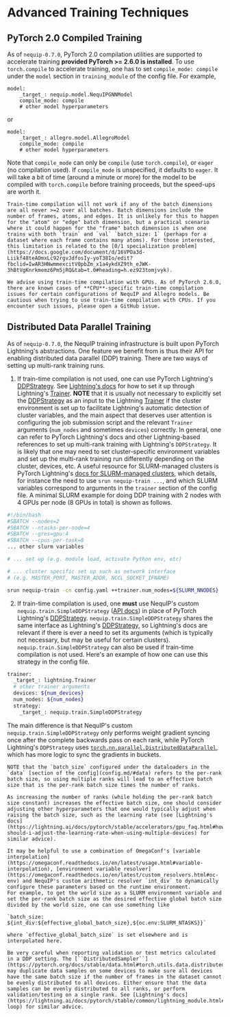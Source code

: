 # Advanced Training Techniques

## PyTorch 2.0 Compiled Training

As of `nequip-0.7.0`, PyTorch 2.0 compilation utilities are supported to accelerate training **provided PyTorch >= 2.6.0 is installed**.
To use `torch.compile` to accelerate training, one has to set `compile_mode: compile` under the `model` section in `training_module` of the config file. For example,
```
model:
    _target_: nequip.model.NequIPGNNModel
    compile_mode: compile
    # other model hyperparameters
```
or
```
model:
    _target_: allegro.model.AllegroModel
    compile_mode: compile
    # other model hyperparameters    
```
Note that `compile_mode` can only be `compile` (use `torch.compile`), or `eager` (no compilation used). If `compile_mode` is unspecified, it defaults to `eager`.
It will take a bit of time (around a minute or more) for the model to be compiled with `torch.compile` before training proceeds, but the speed-ups are worth it.

```{warning}
Train-time compilation will not work if any of the batch dimensions are all never >=2 over all batches. Batch dimensions include the number of frames, atoms, and edges. It is unlikely for this to happen for the "atom" or "edge" batch dimension, but a practical scenario where it could happen for the "frame" batch dimension is when one trains with both `train` and `val` `batch_size: 1` (perhaps for a dataset where each frame contains many atoms). For those interested, this limitation is related to the [0/1 specialization problem](https://docs.google.com/document/d/16VPOa3d-Liikf48teAOmxLc92rgvJdfosIy-yoT38Io/edit?fbclid=IwAR3HNwmmexcitV0pbZm_x1a4ykdXZ9th_eJWK-3hBtVgKnrkmemz6Pm5jRQ&tab=t.0#heading=h.ez923tomjvyk).
```

```{warning}
We advise using train-time compilation with GPUs. As of PyTorch 2.6.0, there are known cases of **CPU**-specific train-time compilation issues for certain configurations of NequIP and Allegro models. Be cautious when trying to use train-time compilation with CPUs. If you encounter such issues, please open a GitHub issue.
```

## Distributed Data Parallel Training

As of `nequip-0.7.0`, the NequIP training infrastructure is built upon PyTorch Lightning's abstractions. One feature we benefit from is thus their API for enabling distributed data parallel (DDP) training. There are two ways of setting up multi-rank training runs.

1. If train-time compilation is not used, one can use PyTorch Lightning's [DDPStrategy](https://lightning.ai/docs/pytorch/stable/api/lightning.pytorch.strategies.DDPStrategy.html#lightning.pytorch.strategies.DDPStrategy).
See [Lightning's docs](https://lightning.ai/docs/pytorch/stable/accelerators/gpu_intermediate.html#distributed-data-parallel) for how to set it up through Lightning's [Trainer](https://lightning.ai/docs/pytorch/stable/common/trainer.html#trainer-class-api).
**NOTE** that it is usually not necessary to explicitly set the [DDPStrategy](https://lightning.ai/docs/pytorch/stable/api/lightning.pytorch.strategies.DDPStrategy.html#lightning.pytorch.strategies.DDPStrategy) as an input to the Lightning [Trainer](https://lightning.ai/docs/pytorch/stable/common/trainer.html#trainer-class-api) if the cluster environment is set up to facilitate Lightning's automatic detection of cluster variables, and the main aspect that deserves user attention is configuring the job submission script and the relevant `Trainer` arguments (`num_nodes` and sometimes `devices`) correctly.
In general, one can refer to PyTorch Lightning's docs and other Lightning-based references to set up multi-rank training with Lightning's `DDPStrategy`.
It is likely that one may need to set cluster-specific environment variables and set up the multi-rank training run differently depending on the cluster, devices, etc.
A useful resource for SLURM-managed clusters is PyTorch Lightning's [docs for SLURM-managed clusters](https://lightning.ai/docs/pytorch/stable/clouds/cluster_advanced.html), which details, for instance the need to use `srun nequip-train ...`, and which SLURM variables correspond to arguments in the `trainer` section of the config file.
A minimal SLURM example for doing DDP training with 2 nodes with 4 GPUs per node (8 GPUs in total) is shown as follows.

```bash
#!/bin/bash
#SBATCH --nodes=2
#SBATCH --ntasks-per-node=4
#SBATCH --gres=gpu:4
#SBATCH --cpus-per-task=8
... other slurm variables

# ... set up (e.g. module load, activate Python env, etc)

# ... cluster specific set up such as network interface 
# (e.g. MASTER_PORT, MASTER_ADDR, NCCL_SOCKET_IFNAME)

srun nequip-train -cn config.yaml ++trainer.num_nodes=${SLURM_NNODES}
```

2. If train-time compilation is used, one **must** use NequIP's custom ``nequip.train.SimpleDDPStrategy`` ([API docs](../../api/ddp)) in place of PyTorch Lightning's [DDPStrategy](https://lightning.ai/docs/pytorch/stable/api/lightning.pytorch.strategies.DDPStrategy.html#lightning.pytorch.strategies.DDPStrategy).
``nequip.train.SimpleDDPStrategy`` shares the same interface as Lightning's [DDPStrategy](https://lightning.ai/docs/pytorch/stable/api/lightning.pytorch.strategies.DDPStrategy.html#lightning.pytorch.strategies.DDPStrategy), so Lightning's docs are relevant if there is ever a need to set its arguments (which is typically not necessary, but may be useful for certain clusters).
``nequip.train.SimpleDDPStrategy`` can also be used if train-time compilation is not used.
Here's an example of how one can use this strategy in the config file.

```bash
trainer:
  _target_: lightning.Trainer
  # other trainer arguments
  devices: ${num_devices}
  num_nodes: ${num_nodes}
  strategy:
    _target_: nequip.train.SimpleDDPStrategy
```

The main difference is that NequIP's custom ``nequip.train.SimpleDDPStrategy`` only performs weight gradient syncing once after the complete backwards pass on each rank, while PyTorch Lightning's ``DDPStrategy`` uses [``torch.nn.parallel.DistributedDataParallel``](https://pytorch.org/docs/stable/notes/ddp.html), which has more logic to sync the gradients in buckets.

```{warning}
NOTE that the `batch_size` configured under the dataloaders in the `data` [section of the config](config.md/#data) refers to the per-rank batch size, so using multiple ranks will lead to an effective batch size that is the per-rank batch size times the number of ranks.

As increasing the number of ranks (while holding the per-rank batch size constant) increases the effective batch size, one should consider adjusting other hyperparameters that one would typically adjust when raising the batch size, such as the learning rate (see [Lightning's docs](https://lightning.ai/docs/pytorch/stable/accelerators/gpu_faq.html#how-should-i-adjust-the-learning-rate-when-using-multiple-devices) for similar advice).

It may be helpful to use a combination of OmegaConf's [variable interpolation](https://omegaconf.readthedocs.io/en/latest/usage.html#variable-interpolation), [environment variable resolver](https://omegaconf.readthedocs.io/en/latest/custom_resolvers.html#oc-env) and NequIP's custom arithmetic resolver `int_div` to dynamically configure these parameters based on the runtime environment. 
For example, to get the world size as a SLURM environment variable and set the per-rank batch size as the desired effective global batch size divided by the world size, one can use something like

`batch_size: ${int_div:${effective_global_batch_size},${oc.env:SLURM_NTASKS}}` 

where `effective_global_batch_size` is set elsewhere and is interpolated here.
```


```{warning}
Be very careful when reporting validation or test metrics calculated in a DDP setting. The [``DistributedSampler``](https://pytorch.org/docs/stable/data.html#torch.utils.data.distributed.DistributedSampler) may duplicate data samples on some devices to make sure all devices have the same batch size if the number of frames in the dataset cannot be evenly distributed to all devices. Either ensure that the data samples can be evenly distributed to all ranks, or perform validation/testing on a single rank. See [Lightning's docs](https://lightning.ai/docs/pytorch/stable/common/lightning_module.html#test-loop) for similar advice.
```
